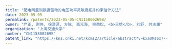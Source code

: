 ```yaml
---
title: "配电网量测数据驱动的电压功率灵敏度拓扑约束估计方法"
date: 2023-05-05
permalink: /patents/2023-05-05-CN115800269B/
owner: "严正, 谢伟, 徐潇源, 方陈, 高元海, 柳劲松, <b>王晗</b>, 刘舒, 时志雄"
organization: "上海交通大学"
number: "CN115800269B"
patent_link: "https://kns.cnki.net/kcms2/article/abstract?v=kxaUMs6x7-4I2jr5WTdXti3zQ9F92xu0Qg-R0xSsdGdCfhLaAHW6ROo_YjKPQFgdQU9F6xmRjU7sLGGB1PZ8c3ZwawTDazzC&uniplatform=NZKPT"
---
```


